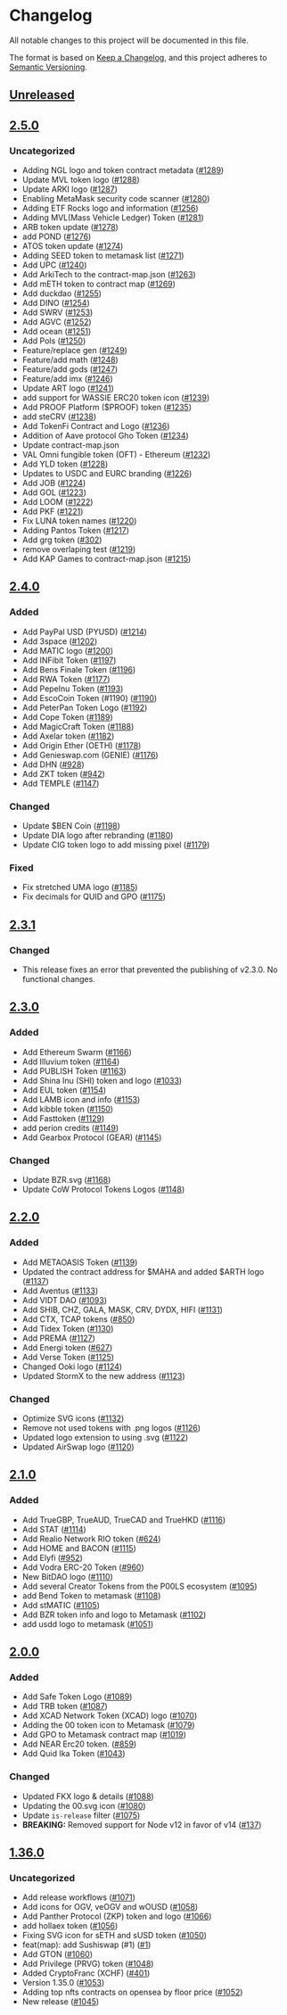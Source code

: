 # Changelog
All notable changes to this project will be documented in this file.

The format is based on [Keep a Changelog](https://keepachangelog.com/en/1.0.0/),
and this project adheres to [Semantic Versioning](https://semver.org/spec/v2.0.0.html).

## [Unreleased]

## [2.5.0]
### Uncategorized
- Adding NGL logo and token contract metadata ([#1289](https://github.com/MetaMask/contract-metadata/pull/1289))
- Update MVL token logo ([#1288](https://github.com/MetaMask/contract-metadata/pull/1288))
- Update ARKI logo ([#1287](https://github.com/MetaMask/contract-metadata/pull/1287))
- Enabling MetaMask security code scanner ([#1280](https://github.com/MetaMask/contract-metadata/pull/1280))
- Adding ETF Rocks logo and information ([#1256](https://github.com/MetaMask/contract-metadata/pull/1256))
- Adding MVL(Mass Vehicle Ledger) Token ([#1281](https://github.com/MetaMask/contract-metadata/pull/1281))
- ARB token update ([#1278](https://github.com/MetaMask/contract-metadata/pull/1278))
- add POND ([#1276](https://github.com/MetaMask/contract-metadata/pull/1276))
- ATOS token update ([#1274](https://github.com/MetaMask/contract-metadata/pull/1274))
- Adding SEED token to metamask list ([#1271](https://github.com/MetaMask/contract-metadata/pull/1271))
- Add UPC ([#1240](https://github.com/MetaMask/contract-metadata/pull/1240))
- Add ArkiTech to the contract-map.json ([#1263](https://github.com/MetaMask/contract-metadata/pull/1263))
- Add mETH token to contract map ([#1269](https://github.com/MetaMask/contract-metadata/pull/1269))
- Add duckdao ([#1255](https://github.com/MetaMask/contract-metadata/pull/1255))
- Add DINO ([#1254](https://github.com/MetaMask/contract-metadata/pull/1254))
- Add SWRV ([#1253](https://github.com/MetaMask/contract-metadata/pull/1253))
- Add AGVC ([#1252](https://github.com/MetaMask/contract-metadata/pull/1252))
- Add ocean ([#1251](https://github.com/MetaMask/contract-metadata/pull/1251))
- Add Pols ([#1250](https://github.com/MetaMask/contract-metadata/pull/1250))
- Feature/replace gen ([#1249](https://github.com/MetaMask/contract-metadata/pull/1249))
- Feature/add math ([#1248](https://github.com/MetaMask/contract-metadata/pull/1248))
- Feature/add gods ([#1247](https://github.com/MetaMask/contract-metadata/pull/1247))
- Feature/add imx ([#1246](https://github.com/MetaMask/contract-metadata/pull/1246))
- Update ART logo ([#1241](https://github.com/MetaMask/contract-metadata/pull/1241))
- add support for WASSIE ERC20 token icon ([#1239](https://github.com/MetaMask/contract-metadata/pull/1239))
- Add PROOF Platform ($PROOF) token ([#1235](https://github.com/MetaMask/contract-metadata/pull/1235))
- add steCRV ([#1238](https://github.com/MetaMask/contract-metadata/pull/1238))
- Add TokenFi Contract and Logo ([#1236](https://github.com/MetaMask/contract-metadata/pull/1236))
- Addition of Aave protocol Gho Token ([#1234](https://github.com/MetaMask/contract-metadata/pull/1234))
- Update contract-map.json
- VAL Omni fungible token (OFT) - Ethereum ([#1232](https://github.com/MetaMask/contract-metadata/pull/1232))
- Add YLD token ([#1228](https://github.com/MetaMask/contract-metadata/pull/1228))
- Updates to USDC and EURC branding ([#1226](https://github.com/MetaMask/contract-metadata/pull/1226))
- Add JOB ([#1224](https://github.com/MetaMask/contract-metadata/pull/1224))
- Add GOL ([#1223](https://github.com/MetaMask/contract-metadata/pull/1223))
- Add LOOM ([#1222](https://github.com/MetaMask/contract-metadata/pull/1222))
- Add PKF ([#1221](https://github.com/MetaMask/contract-metadata/pull/1221))
- Fix LUNA token names ([#1220](https://github.com/MetaMask/contract-metadata/pull/1220))
- Adding Pantos Token ([#1217](https://github.com/MetaMask/contract-metadata/pull/1217))
- Add grg token ([#302](https://github.com/MetaMask/contract-metadata/pull/302))
- remove overlaping test ([#1219](https://github.com/MetaMask/contract-metadata/pull/1219))
- Add KAP Games to contract-map.json ([#1215](https://github.com/MetaMask/contract-metadata/pull/1215))

## [2.4.0]
### Added
- Add PayPal USD (PYUSD) ([#1214](https://github.com/MetaMask/contract-metadata/pull/1214))
- Add 3space ([#1202](https://github.com/MetaMask/contract-metadata/pull/1202))
- Add MATIC logo ([#1200](https://github.com/MetaMask/contract-metadata/pull/1200))
- Add INFibit Token ([#1197](https://github.com/MetaMask/contract-metadata/pull/1197))
- Add Bens Finale Token ([#1196](https://github.com/MetaMask/contract-metadata/pull/1196))
- Add RWA Token ([#1177](https://github.com/MetaMask/contract-metadata/pull/1177))
- Add PepeInu Token ([#1193](https://github.com/MetaMask/contract-metadata/pull/1193))
- Add EscoCoin Token (#1190) ([#1190](https://github.com/MetaMask/contract-metadata/pull/1190))
- Add PeterPan Token Logo ([#1192](https://github.com/MetaMask/contract-metadata/pull/1192))
- Add Cope Token ([#1189](https://github.com/MetaMask/contract-metadata/pull/1189))
- Add MagicCraft Token ([#1188](https://github.com/MetaMask/contract-metadata/pull/1188))
- Add Axelar token ([#1182](https://github.com/MetaMask/contract-metadata/pull/1182))
- Add Origin Ether (OETH) ([#1178](https://github.com/MetaMask/contract-metadata/pull/1178))
- Add Genieswap.com (GENIE) ([#1176](https://github.com/MetaMask/contract-metadata/pull/1176))
- Add DHN ([#928](https://github.com/MetaMask/contract-metadata/pull/928))
- Add ZKT token ([#942](https://github.com/MetaMask/contract-metadata/pull/942))
- Add TEMPLE ([#1147](https://github.com/MetaMask/contract-metadata/pull/1147))

### Changed
- Update $BEN Coin ([#1198](https://github.com/MetaMask/contract-metadata/pull/1198))
- Update DIA logo after rebranding ([#1180](https://github.com/MetaMask/contract-metadata/pull/1180))
- Update CIG token logo to add missing pixel ([#1179](https://github.com/MetaMask/contract-metadata/pull/1179))

### Fixed
- Fix stretched UMA logo ([#1185](https://github.com/MetaMask/contract-metadata/pull/1185))
- Fix decimals for QUID and GPO ([#1175](https://github.com/MetaMask/contract-metadata/pull/1175))

## [2.3.1]
### Changed
- This release fixes an error that prevented the publishing of v2.3.0. No functional changes.

## [2.3.0]
### Added
- Add Ethereum Swarm ([#1166](https://github.com/MetaMask/contract-metadata/pull/1166))
- Add Illuvium token ([#1164](https://github.com/MetaMask/contract-metadata/pull/1164))
- Add PUBLISH Token ([#1163](https://github.com/MetaMask/contract-metadata/pull/1163))
- Add Shina Inu (SHI) token and logo ([#1033](https://github.com/MetaMask/contract-metadata/pull/1033))
- Add EUL token ([#1154](https://github.com/MetaMask/contract-metadata/pull/1154))
- Add LAMB icon and info ([#1153](https://github.com/MetaMask/contract-metadata/pull/1153))
- Add kibble token ([#1150](https://github.com/MetaMask/contract-metadata/pull/1150))
- Add Fasttoken ([#1129](https://github.com/MetaMask/contract-metadata/pull/1129))
- add perion credits ([#1149](https://github.com/MetaMask/contract-metadata/pull/1149))
- Add Gearbox Protocol (GEAR) ([#1145](https://github.com/MetaMask/contract-metadata/pull/1145))

### Changed
- Update BZR.svg ([#1168](https://github.com/MetaMask/contract-metadata/pull/1168))
- Update CoW Protocol Tokens Logos ([#1148](https://github.com/MetaMask/contract-metadata/pull/1148))

## [2.2.0]
### Added
- Add METAOASIS Token ([#1139](https://github.com/MetaMask/contract-metadata/pull/1139))
- Updated the contract address for $MAHA and added $ARTH logo ([#1137](https://github.com/MetaMask/contract-metadata/pull/1137))
- Add Aventus ([#1133](https://github.com/MetaMask/contract-metadata/pull/1133))
- Add VIDT DAO ([#1093](https://github.com/MetaMask/contract-metadata/pull/1093))
- Add SHIB, CHZ, GALA, MASK, CRV, DYDX, HIFI ([#1131](https://github.com/MetaMask/contract-metadata/pull/1131))
- Add CTX, TCAP tokens ([#850](https://github.com/MetaMask/contract-metadata/pull/850))
- Add Tidex Token ([#1130](https://github.com/MetaMask/contract-metadata/pull/1130))
- Add PREMA ([#1127](https://github.com/MetaMask/contract-metadata/pull/1127))
- Add Energi token ([#627](https://github.com/MetaMask/contract-metadata/pull/627))
- Add Verse Token ([#1125](https://github.com/MetaMask/contract-metadata/pull/1125))
- Changed Ooki logo ([#1124](https://github.com/MetaMask/contract-metadata/pull/1124))
- Updated StormX to the new address ([#1123](https://github.com/MetaMask/contract-metadata/pull/1123))

### Changed
- Optimize SVG icons ([#1132](https://github.com/MetaMask/contract-metadata/pull/1132))
- Remove not used tokens with .png logos ([#1126](https://github.com/MetaMask/contract-metadata/pull/1126))
- Updated logo extension to using .svg ([#1122](https://github.com/MetaMask/contract-metadata/pull/1122))
- Updated AirSwap logo ([#1120](https://github.com/MetaMask/contract-metadata/pull/1120))

## [2.1.0]
### Added
- Add TrueGBP, TrueAUD, TrueCAD and TrueHKD ([#1116](https://github.com/MetaMask/contract-metadata/pull/1116))
- Add STAT ([#1114](https://github.com/MetaMask/contract-metadata/pull/1114))
- Add Realio Network RIO token ([#624](https://github.com/MetaMask/contract-metadata/pull/624))
- Add HOME and BACON ([#1115](https://github.com/MetaMask/contract-metadata/pull/1115))
- Add Elyfi ([#952](https://github.com/MetaMask/contract-metadata/pull/952))
- Add Vodra ERC-20 Token ([#960](https://github.com/MetaMask/contract-metadata/pull/960))
- New BitDAO logo ([#1110](https://github.com/MetaMask/contract-metadata/pull/1110))
- Add several Creator Tokens from the P00LS ecosystem ([#1095](https://github.com/MetaMask/contract-metadata/pull/1095))
- add Bend Token to metamask ([#1108](https://github.com/MetaMask/contract-metadata/pull/1108))
- Add stMATIC ([#1105](https://github.com/MetaMask/contract-metadata/pull/1105))
- Add BZR token info and logo to Metamask ([#1102](https://github.com/MetaMask/contract-metadata/pull/1102))
- add usdd logo to metamask ([#1051](https://github.com/MetaMask/contract-metadata/pull/1051))

## [2.0.0]
### Added
- Add Safe Token Logo  ([#1089](https://github.com/MetaMask/contract-metadata/pull/1089))
- Add TRB token ([#1087](https://github.com/MetaMask/contract-metadata/pull/1087))
- Add XCAD Network Token (XCAD) logo  ([#1070](https://github.com/MetaMask/contract-metadata/pull/1070))
- Adding the 00 token icon to Metamask ([#1079](https://github.com/MetaMask/contract-metadata/pull/1079))
- Add GPO to Metamask contract map ([#1019](https://github.com/MetaMask/contract-metadata/pull/1019))
- Add NEAR Erc20 token. ([#859](https://github.com/MetaMask/contract-metadata/pull/859))
- Add Quid Ika Token ([#1043](https://github.com/MetaMask/contract-metadata/pull/1043))

### Changed
- Updated FKX logo & details ([#1088](https://github.com/MetaMask/contract-metadata/pull/1088))
- Updating the 00.svg icon ([#1080](https://github.com/MetaMask/contract-metadata/pull/1080))
- Update `is-release` filter ([#1075](https://github.com/MetaMask/contract-metadata/pull/1075))
- **BREAKING:** Removed support for Node v12 in favor of v14 ([#137](https://github.com/MetaMask/eth-json-rpc-middleware/pull/137))

## [1.36.0]
### Uncategorized
- Add release workflows ([#1071](https://github.com/MetaMask/contract-metadata/pull/1071))
- Add icons for OGV, veOGV and wOUSD ([#1058](https://github.com/MetaMask/contract-metadata/pull/1058))
- Add Panther Protocol (ZKP) token and logo ([#1066](https://github.com/MetaMask/contract-metadata/pull/1066))
- add hollaex token ([#1056](https://github.com/MetaMask/contract-metadata/pull/1056))
- Fixing SVG icon for sETH and sUSD token ([#1050](https://github.com/MetaMask/contract-metadata/pull/1050))
- feat(map): add Sushiswap (#1) ([#1](https://github.com/MetaMask/contract-metadata/pull/1))
- Add GTON ([#1060](https://github.com/MetaMask/contract-metadata/pull/1060))
- Add Privilege (PRVG) token ([#1048](https://github.com/MetaMask/contract-metadata/pull/1048))
- Added CryptoFranc (XCHF) ([#401](https://github.com/MetaMask/contract-metadata/pull/401))
- Version 1.35.0 ([#1053](https://github.com/MetaMask/contract-metadata/pull/1053))
- Adding top nfts contracts on opensea by floor price ([#1052](https://github.com/MetaMask/contract-metadata/pull/1052))
- New release ([#1045](https://github.com/MetaMask/contract-metadata/pull/1045))

[Unreleased]: https://github.com/MetaMask/contract-metadata/compare/v2.5.0...HEAD
[2.5.0]: https://github.com/MetaMask/contract-metadata/compare/v2.4.0...v2.5.0
[2.4.0]: https://github.com/MetaMask/contract-metadata/compare/v2.3.1...v2.4.0
[2.3.1]: https://github.com/MetaMask/contract-metadata/compare/v2.3.0...v2.3.1
[2.3.0]: https://github.com/MetaMask/contract-metadata/compare/v2.2.0...v2.3.0
[2.2.0]: https://github.com/MetaMask/contract-metadata/compare/v2.1.0...v2.2.0
[2.1.0]: https://github.com/MetaMask/contract-metadata/compare/v2.0.0...v2.1.0
[2.0.0]: https://github.com/MetaMask/contract-metadata/compare/v1.36.0...v2.0.0
[1.36.0]: https://github.com/MetaMask/contract-metadata/releases/tag/v1.36.0

